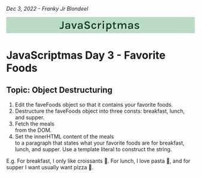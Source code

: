 *Dec 3, 2022 - Franky Jr Blondeel*

<p align="center">
<img alt="title" src="https://github.com/MrFranksJr/MrFranksJr/blob/main/assets/javascriptmas-2022/title.png">
</p>

# JavaScriptmas Day 3 - Favorite Foods

## Topic: Object Destructuring
1. Edit the faveFoods object so that it contains 
your favorite foods.
2. Destructure the faveFoods object into three consts: 
breakfast, lunch, and supper.
3. Fetch the meals <section> from the DOM.
4. Set the innerHTML content of the meals <section> to a paragraph
that states what your favorite foods are for breakfast, lunch, and supper.
Use a template literal to construct the string.

E.g.
For breakfast, I only like croissants 🥐. For lunch, I love pasta 🍝, 
and for supper I want usually want pizza 🍕.